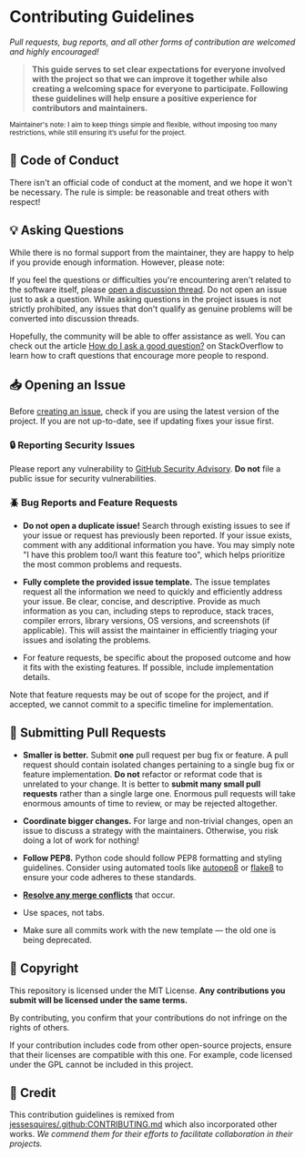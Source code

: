 # Contributing Guidelines

*Pull requests, bug reports, and all other forms of contribution are welcomed and highly encouraged!*

> **This guide serves to set clear expectations for everyone involved with the project so that we can improve it together while also creating a welcoming space for everyone to participate. Following these guidelines will help ensure a positive experience for contributors and maintainers.**

<sub> Maintainer's note: I aim to keep things simple and flexible, without imposing too many restrictions, while still ensuring it’s useful for the project. </sub>

## :book: Code of Conduct

There isn't an official code of conduct at the moment, and we hope it won't be necessary. The rule is simple: be reasonable and treat others with respect!

## :bulb: Asking Questions

While there is no formal support from the maintainer, they are happy to help if you provide enough information. However, please note:

If you feel the questions or difficulties you're encountering aren't related to the software itself, please [open a discussion thread](https://github.com/KnugiHK/WhatsApp-Chat-Exporter/discussions/new/choose). Do not open an issue just to ask a question. While asking questions in the project issues is not strictly prohibited, any issues that don't qualify as genuine problems will be converted into discussion threads.

Hopefully, the community will be able to offer assistance as well. You can check out the article [How do I ask a good question?](https://stackoverflow.com/help/how-to-ask) on StackOverflow to learn how to craft questions that encourage more people to respond.

## :inbox_tray: Opening an Issue

Before [creating an issue](https://help.github.com/en/github/managing-your-work-on-github/creating-an-issue), check if you are using the latest version of the project. If you are not up-to-date, see if updating fixes your issue first.

### :lock: Reporting Security Issues

Please report any vulnerability to [GitHub Security Advisory](https://github.com/KnugiHK/WhatsApp-Chat-Exporter/security/advisories/new). **Do not** file a public issue for security vulnerabilities.

### :beetle: Bug Reports and Feature Requests

- **Do not open a duplicate issue!** Search through existing issues to see if your issue or request has previously been reported. If your issue exists, comment with any additional information you have. You may simply note "I have this problem too/I want this feature too", which helps prioritize the most common problems and requests. 

- **Fully complete the provided issue template.** The issue templates request all the information we need to quickly and efficiently address your issue. Be clear, concise, and descriptive. Provide as much information as you can, including steps to reproduce, stack traces, compiler errors, library versions, OS versions, and screenshots (if applicable). This will assist the maintainer in efficiently triaging your issues and isolating the problems.

- For feature requests, be specific about the proposed outcome and how it fits with the existing features. If possible, include implementation details.

Note that feature requests may be out of scope for the project, and if accepted, we cannot commit to a specific timeline for implementation.

## :repeat: Submitting Pull Requests

- **Smaller is better.** Submit **one** pull request per bug fix or feature. A pull request should contain isolated changes pertaining to a single bug fix or feature implementation. **Do not** refactor or reformat code that is unrelated to your change. It is better to **submit many small pull requests** rather than a single large one. Enormous pull requests will take enormous amounts of time to review, or may be rejected altogether. 

- **Coordinate bigger changes.** For large and non-trivial changes, open an issue to discuss a strategy with the maintainers. Otherwise, you risk doing a lot of work for nothing!

- **Follow PEP8.** Python code should follow PEP8 formatting and styling guidelines. Consider using automated tools like [autopep8](https://github.com/hhatto/autopep8) or [flake8](https://github.com/PyCQA/flake8) to ensure your code adheres to these standards.

- **[Resolve any merge conflicts](https://help.github.com/en/github/collaborating-with-issues-and-pull-requests/resolving-a-merge-conflict-on-github)** that occur.

- Use spaces, not tabs.

- Make sure all commits work with the new template — the old one is being deprecated.

## :memo: Copyright

This repository is licensed under the MIT License. **Any contributions you submit will be licensed under the same terms.**

By contributing, you confirm that your contributions do not infringe on the rights of others.

If your contribution includes code from other open-source projects, ensure that their licenses are compatible with this one. For example, code licensed under the GPL cannot be included in this project.

## :pray: Credit

This contribution guidelines is remixed from [jessesquires/.github:CONTRIBUTING.md](https://github.com/jessesquires/.github/blob/main/CONTRIBUTING.md) which also incorporated other works. *We commend them for their efforts to facilitate collaboration in their projects.*
